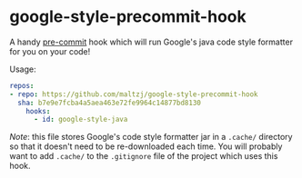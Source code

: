 # google-style-precommit-hook

A handy [pre-commit](http://pre-commit.com/) hook which will run Google's java
code style formatter for you on your code!

Usage:

```yaml
repos:
- repo: https://github.com/maltzj/google-style-precommit-hook
  sha: b7e9e7fcba4a5aea463e72fe9964c14877bd8130
    hooks:
      - id: google-style-java
```

*Note*: this file stores Google's code style formatter jar in a `.cache/`
directory so that it doesn't need to be re-downloaded each time.  You will
probably want to add `.cache/` to the `.gitignore` file of the project which
uses this hook.
